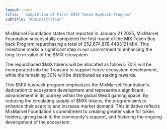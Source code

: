 ```yaml
---
layout: post
title: " Completion of First $MIX Token Buyback Program"
subtitle: "Administration"
---
```


MixMarvel Foundation states that reported in January 21 2025, MixMarvel Foundation successfully completed the first round of the ​​MIX Token Buy back Program,repurchasing a total of ​252,674,878.4483121 MIX. This milestone marks a significant step in our commitment to enhancing the long-term value of the $MIX ecosystem.

The repurchased $MIX tokens will be allocated as follows: 70% will be incorporated into the Treasury to support future ecosystem development, while the remaining 30% will be distributed as staking rewards.

This $MIX buyback program emphasizes the MixMarvel Foundation's dedication to ecosystem development and represents a significant advancement in its journey within the global Web3 gaming space. By reducing the circulating supply of $MIX tokens, the program aims to enhance their scarcity and increase market demand. This initiative reflects MixMarvel Foundation's commitment to creating greater value for token holders, giving back to the community's support, and fostering the ongoing development of the ecosystem.


